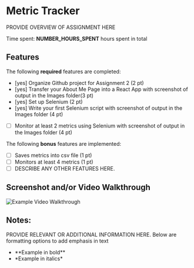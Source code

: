 # Metric Tracker

PROVIDE OVERVIEW OF ASSIGNMENT HERE

Time spent: **NUMBER_HOURS_SPENT** hours spent in total

## Features

The following **required** features are completed:

- [yes] Organize Github project for Assignment 2 (2 pt)
- [yes] Transfer your About Me Page into a React App with screenshot of output in the Images folder(3 pt)
- [yes] Set up Selenium (2 pt)
- [yes] Write your first Selenium script with screenshot of output in the Images folder (4 pt)
- [ ] Monitor at least 2 metrics using Selenium with screenshot of output in the Images folder (4 pt)

The following **bonus** features are implemented:

- [ ] Saves metrics into csv file (1 pt)
- [ ] Monitors at least 4 metrics (1 pt)
- [ ] DESCRIBE ANY OTHER FEATURES HERE.

## Screenshot and/or Video Walkthrough

<img src="https://imgur.com/gallery/4rAXx5x" title='Example Video Walkthrough' width='' alt='Example Video Walkthrough' />


## Notes:
PROVIDE RELEVANT OR ADDITIONAL INFORMATION HERE. Below are formatting options to add emphasis in text
<ul>
  <li>**Example in bold**</li>
  <li>*Example in italics*</li>
</ul>
